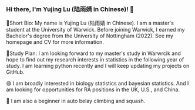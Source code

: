 ### Hi there, I'm Yujing Lu (陆雨婧 in Chinese)! 👋

🌱Short Bio: My name is Yujing Lu (陆雨婧 in Chinese). I am a master's student at the University of Warwick. Before joining Warwick, I earned my Bachelor's degree from the University of Nottingham (2022). See my homepage and CV for more information.

🔭Study Plan: I am looking forward to my master's study in Warwrcik and hope to find out my research interests in statistics in the following year of study. I am learning python recently and I will keep updating my projects on GitHub.

😄 I am broadly interested in biology statistics and bayesian statistics. And I am looking for opportunities for RA positions in the UK, U.S., and China.

🏃 I am also a beginner in auto belay climbing and squash.
